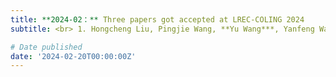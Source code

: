 ```yaml
---
title: **2024-02：** Three papers got accepted at LREC-COLING 2024
subtitle: <br> 1. Hongcheng Liu, Pingjie Wang, **Yu Wang***, Yanfeng Wang, CE-VDG： “Counterfactual Entropy-based Bias Reduction for Video-grounded Dialogue Generation” <br> 2. Pingjie Wang, Hongcheng Liu, **Yu Wang***, Yanfeng Wang, Pruning before Fine-tuning： "A Retraining-free Compression Framework for Pre-trained Language Models" <br> 3. Heyang Liu, **Yu Wang***, Yanfeng Wang, "Post-decoder Biasing for End-to-End Speech Recognition of Multi-turn Medical Interview"

# Date published
date: '2024-02-20T00:00:00Z'
---
```

